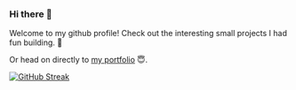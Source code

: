 <!-- # English  -->
### Hi there 👋
Welcome to my github profile! Check out the interesting small projects I had fun building.
🌱

Or head on directly to [my portfolio](https://nadiahylary.github.io/) 😇. 

[![GitHub Streak](https://streak-stats.demolab.com?user=nadiahylary&theme=radical&card_width=700)](https://git.io/streak-stats)
<!-- For the impatient ones, head on [here](https://nadiahylary.github.io/) directly to my portfolio. 

Below are some facts about me:

- 🔭 I’m currently working on: e-commerce mobile website for a wooden furnitures producing company.
- 🌱 I’m currently learning cross-platform app development with flutter, Django and DevOps.
- 👯 I’m looking to collaborate on django and flutter projects.
- 💬 Ask me about java and python 3.
- 📫 How to reach me: [linkedIn](https://www.linkedin.com/in/nadia-hylary-455889182/) or [email](mail.to/nadia.hylary@esprit.tn)
- 😄 Pronouns: her/she
- ⚡ Fun fact: I have multiple passions
- 😇 Quotes that best describes me: 
>Do what is right, not what is easy.  -->

